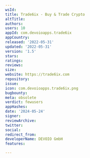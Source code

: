 ```yaml
---
wsId: 
title: Trade6ix - Buy & Trade Crypto
altTitle: 
authors: 
users: 10
appId: com.devoioapps.trade6ix
appCountry: 
released: '2022-05-31'
updated: '2022-05-31'
version: '1.5'
stars: 
ratings: 
reviews: 
size: 
website: https://trade6ix.com
repository: 
issue: 
icon: com.devoioapps.trade6ix.png
bugbounty: 
meta: obsolete
verdict: fewusers
appHashes: 
date: '2024-05-24'
signer: 
reviewArchive: 
twitter: 
social: 
redirect_from: 
developerName: DEVOIO GmbH
features: 

---
```


